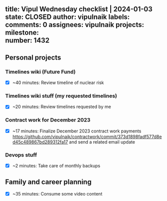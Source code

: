 title:	Vipul Wednesday checklist | 2024-01-03
state:	CLOSED
author:	vipulnaik
labels:	
comments:	0
assignees:	vipulnaik
projects:	
milestone:	
number:	1432
--
## Personal projects

### Timelines wiki (Future Fund)

- [x] ~40 minutes: Review timeline of nuclear risk

### Timelines wiki stuff (my requested timelines)

- [x] ~20 minutes: Review timelines requested by me

### Contract work for December 2023

- [x] ~17 minutes: Finalize December 2023 contract work payments https://github.com/vipulnaik/contractwork/commit/373d1898fadf577d8ed45c489867bd289312fa17 and send a related email update

### Devops stuff

- [x] ~2 minutes: Take care of monthly backups

## Family and career planning

- [x] ~35 minutes: Consume some video content
